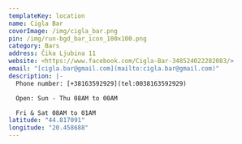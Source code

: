 ```yaml
---
templateKey: location
name: Cigla Bar
coverImage: /img/cigla_bar.png
pin: /img/run-bgd_bar_icon_100x100.png
category: Bars
address: Čika Ljubina 11
website: <https://www.facebook.com/Cigla-Bar-348524022282083/>
email: "[cigla.bar@gmail.com](mailto:cigla.bar@gmail.com)"
description: |-
  Phone number: [+38163592929](tel:0038163592929)

  Open: Sun - Thu 08AM to 00AM

  Fri & Sat 08AM to 01AM
latitude: "44.817091"
longitude: "20.458688"
---
```

